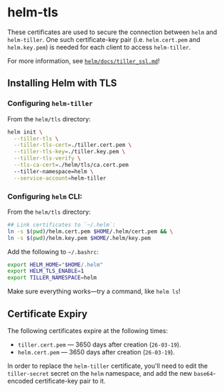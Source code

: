 # helm-tls

These certificates are used to secure the connection between `helm` and
`helm-tiller`. One such certificate-key pair (i.e. `helm.cert.pem` and
`helm.key.pem`) is needed for each client to access `helm-tiller`.

For more information, see
[`helm/docs/tiller_ssl.md`](https://github.com/helm/helm/blob/master/docs/tiller_ssl.md)!

## Installing Helm with TLS

### Configuring `helm-tiller`

From the `helm/tls` directory:

```bash
helm init \
  --tiller-tls \
  --tiller-tls-cert=./tiller.cert.pem \
  --tiller-tls-key=./tiller.key.pem \
  --tiller-tls-verify \
  --tls-ca-cert=./helm/tls/ca.cert.pem
  --tiller-namespace=helm \
  --service-account=helm-tiller
```

### Configuring `helm` CLI:

From the `helm/tls` directory:

```bash
## Link certificates to `~/.helm`:
ln -s $(pwd)/helm.cert.pem $HOME/.helm/cert.pem && \
ln -s $(pwd)/helm.key.pem $HOME/.helm/key.pem
```

Add the following to `~/.bashrc`:

```bash
export HELM_HOME="$HOME/.helm"
export HELM_TLS_ENABLE=1
export TILLER_NAMESPACE=helm
```

Make sure everything works—try a command, like `helm ls`!

## Certificate Expiry

The following certificates expire at the following times:

- `tiller.cert.pem` — 3650 days after creation (`26-03-19`).
- `helm.cert.pem` — 3650 days after creation (`26-03-19`).

In order to replace the `helm-tiller` certificate, you'll need to edit the
`tiller-secret` secret on the `helm` namespace, and add the new `base64`-encoded
certificate-key pair to it.
